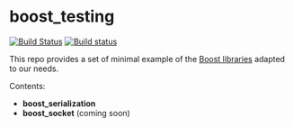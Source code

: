# boost_testing

[![Build Status](https://travis-ci.org/physycom/boost_testing.svg?branch=master)](https://travis-ci.org/physycom/boost_testing) 
[![Build status](https://ci.appveyor.com/api/projects/status/87ktaebmgun6x66w?svg=true)](https://ci.appveyor.com/project/cenit/boost-testing)

This repo provides a set of minimal example of the [Boost libraries](http://www.boost.org/) adapted to our needs.

Contents:
- **boost_serialization**
- **boost_socket** (coming soon) 
